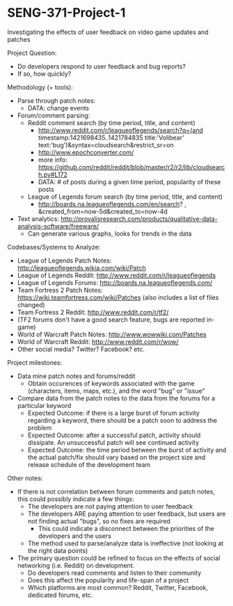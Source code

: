 # SENG-371-Project-1
Investigating the effects of user feedback on video game updates and patches

Project Question:
- Do developers respond to user feedback and bug reports?
- If so, how quickly?

Methodology (+ tools):
- Parse through patch notes:
  - DATA: change events
- Forum/comment parsing:
  - Reddit comment search (by time period, title, and content)
    - http://www.reddit.com/r/leagueoflegends/search?q=(and timestamp:1421698435..1421784835 title:'Volibear' text:'bug')&syntax=cloudsearch&restrict_sr=on
    - http://www.epochconverter.com/
    - more info: https://github.com/reddit/reddit/blob/master/r2/r2/lib/cloudsearch.py#L172
    - DATA: # of posts during a given time period, popularity of these posts
  - League of Legends forum search (by time period, title, and content)
    - http://boards.na.leagueoflegends.com/en/search? , &created_from=now-5d&created_to=now-4d
- Text analytics: http://provalisresearch.com/products/qualitative-data-analysis-software/freeware/
    - Can generate various graphs, looks for trends in the data

Codebases/Systems to Analyze:
- League of Legends Patch Notes: http://leagueoflegends.wikia.com/wiki/Patch
- League of Legends Reddit: http://www.reddit.com/r/leagueoflegends
- League of Legends Forums: http://boards.na.leagueoflegends.com/
- Team Fortress 2 Patch Notes: https://wiki.teamfortress.com/wiki/Patches (also includes a list of files changed)
- Team Fortress 2 Reddit: http://www.reddit.com/r/tf2/
- (TF2 forums don't have a good search feature, bugs are reported in-game)
- World of Warcraft Patch Notes: http://www.wowwiki.com/Patches
- World of Warcraft Reddit: http://www.reddit.com/r/wow/
- Other social media? Twitter? Facebook? etc.

Project milestones:
- Data mine patch notes and forums/reddit
  - Obtain occurences of keywords associated with the game (characters, items, maps, etc.), and the word "bug" or "issue"
- Compare data from the patch notes to the data from the forums for a particular keyword
  - Expected Outcome: if there is a large burst of forum activity regarding a keyword, there should be a patch soon to address the problem
  - Expected Outcome: after a successful patch, activity should dissipate. An unsuccessful patch will see continued activity
  - Expected Outcome: the time period between the burst of activity and the actual patch/fix should vary based on the project size and release schedule of the development team

Other notes:
- If there is not correlation between forum comments and patch notes, this could possibly indicate a few things:
  - The developers are not paying attention to user feedback
  - The developers ARE paying attention to user feedback, but users are not finding actual "bugs", so no fixes are required
    - This could indicate a disconnect between the priorities of the developers and the users
  - The method used to parse/analyze data is ineffective (not looking at the right data points)
- The primary question could be refined to focus on the effects of social networking (i.e. Reddit) on development.
  - Do developers read comments and listen to their community
  - Does this affect the popularity and life-span of a project
  - Which platforms are most common? Reddit, Twitter, Facebook, dedicated forums, etc.

